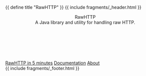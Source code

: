 {{ define title "RawHTTP" }}
{{ include fragments/_header.html }}
<header>
<div class="title">
RawHTTP
</div>
<div class="sub-title">
A Java library and utility for handling raw HTTP.
</div>
</header>
<nav>
<div style="margin-top: 8em;">
    <a class="big-link" href="{{ eval baseURL }}/in-5-minutes.html">RawHTTP in 5 minutes</a>
    <a class="big-link" href="{{ eval baseURL }}/docs/index.html">Documentation</a>
    <a class="big-link" href="{{ eval baseURL }}/about.html">About</a>
</div>
</nav>
{{ include fragments/_footer.html }}